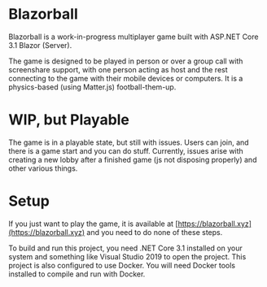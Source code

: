 # Blazorball
 
Blazorball is a work-in-progress multiplayer game built with ASP.NET Core 3.1 Blazor (Server).

The game is designed to be played in person or over a group call with screenshare support, with one person acting as host and the rest connecting to the game with their mobile devices or computers. It is a physics-based (using Matter.js) football-them-up.

# WIP, but Playable

The game is in a playable state, but still with issues. Users can join, and there is a game start and you can do stuff. Currently, issues arise with creating a new lobby after a finished game (js not disposing properly) and other various things.

# Setup

If you just want to play the game, it is available at [https://blazorball.xyz](https://blazorball.xyz) and you need to do none of these steps.

To build and run this project, you need .NET Core 3.1 installed on your system and something like Visual Studio 2019 to open the project. This project is also configured to use Docker. You will need Docker tools installed to compile and run with Docker.
